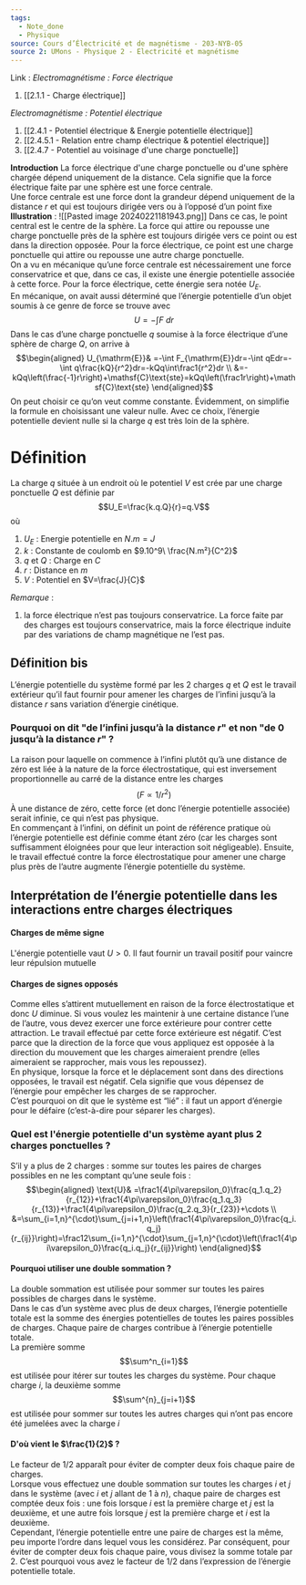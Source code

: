 ```yaml
---
tags:
  - Note_done
  - Physique
source: Cours d’Électricité et de magnétisme - 203-NYB-05
source 2: UMons - Physique 2 - Electricité et magnétisme
---
```


Link :
_Electromagnétisme : Force électrique_
1. [[2.1.1 - Charge électrique]]

_Electromagnétisme : Potentiel électrique_
1. [[2.4.1 - Potentiel électrique & Energie potentielle électrique]]
2. [[2.4.5.1 - Relation entre champ électrique & potentiel électrique]]
3. [[2.4.7 - Potentiel au voisinage d'une charge ponctuelle]]

**Introduction**
La force électrique d'une charge ponctuelle ou d'une sphère chargée dépend uniquement de la distance. Cela signifie que la force électrique faite par une sphère est une force centrale. 
\
Une force centrale est une force dont la grandeur dépend uniquement de la distance $r$ et qui est toujours dirigée vers ou à l’opposé d’un point fixe
**Illustration** : ![[Pasted image 20240221181943.png]]
Dans ce cas, le point central est le centre de la sphère. La force qui attire ou repousse une charge ponctuelle près de la sphère est toujours dirigée vers ce point ou est dans la direction opposée. Pour la force électrique, ce point est une charge ponctuelle qui attire ou repousse une autre charge ponctuelle.
\
On a vu en mécanique qu’une force centrale est nécessairement une force conservatrice et que, dans ce cas, il existe une énergie potentielle associée à cette force. Pour la force électrique, cette énergie sera notée $U_E$.
\
En mécanique, on avait aussi déterminé que l’énergie potentielle d’un objet soumis à ce genre de force se trouve avec $$U=-\int F\ dr$$
Dans le cas d’une charge ponctuelle $q$ soumise à la force électrique d’une sphère de charge $Q$, on arrive à $$\begin{aligned}
U_{\mathrm{E}}& =-\int F_{\mathrm{E}}dr=-\int qEdr=-\int q\frac{kQ}{r^2}dr=-kQq\int\frac1{r^2}dr  \\
&=-kQq\left(\frac{-1}r\right)+\mathsf{C}\text{ste}=kQq\left(\frac1r\right)+\mathsf{C}\text{ste}
\end{aligned}$$
On peut choisir ce qu’on veut comme constante. Évidemment, on simplifie la formule en choisissant une valeur nulle. Avec ce choix, l’énergie potentielle devient nulle si la charge $q$ est très loin de la sphère.

# Définition
La charge $q$ située à un endroit où le potentiel $V$ est crée par une charge ponctuelle $Q$ est définie par $$U_E=\frac{k.q.Q}{r}=q.V$$ où 
1. $U_E$ : Energie potentielle en $N.m = J$ 
2. $k$ : Constante de coulomb en $9.10^9\ \frac{N.m²}{C^2}$ 
3. $q$ et $Q$ : Charge en $C$
4. $r$ : Distance en $m$ 
5. $V$ : Potentiel en $V=\frac{J}{C}$ 

_Remarque_ :
1. la force électrique n’est pas toujours conservatrice. La force faite par des charges est toujours conservatrice, mais la force électrique induite par des variations de champ magnétique ne l’est pas.

## Définition bis
L’énergie potentielle du système formé par les 2 charges $q$ et $Q$ est le travail extérieur qu’il faut fournir pour amener les charges de l’infini jusqu’à la distance $r$ sans variation d’énergie cinétique.

### Pourquoi on dit "de l’infini jusqu’à la distance $r$" et non "de 0 jusqu’à la distance $r$" ?
La raison pour laquelle on commence à l’infini plutôt qu’à une distance de zéro est liée à la nature de la force électrostatique, qui est inversement proportionnelle au carré de la distance entre les charges $$(F∝1/r^2)$$ À une distance de zéro, cette force (et donc l’énergie potentielle associée) serait infinie, ce qui n’est pas physique.
\
En commençant à l’infini, on définit un point de référence pratique où l’énergie potentielle est définie comme étant zéro (car les charges sont suffisamment éloignées pour que leur interaction soit négligeable). Ensuite, le travail effectué contre la force électrostatique pour amener une charge plus près de l’autre augmente l’énergie potentielle du système.

## Interprétation de l’énergie potentielle dans les interactions entre charges électriques
#### Charges de même signe
L'énergie potentielle vaut $U > 0$. Il faut fournir un travail positif pour vaincre leur répulsion mutuelle

#### Charges de signes opposés 
Comme elles s’attirent mutuellement en raison de la force électrostatique et donc $U$ diminue. Si vous voulez les maintenir à une certaine distance l’une de l’autre, vous devez exercer une force extérieure pour contrer cette attraction.
Le travail effectué par cette force extérieure est négatif. C’est parce que la direction de la force que vous appliquez est opposée à la direction du mouvement que les charges aimeraient prendre (elles aimeraient se rapprocher, mais vous les repoussez).
\
En physique, lorsque la force et le déplacement sont dans des directions opposées, le travail est négatif. Cela signifie que vous dépensez de l’énergie pour empêcher les charges de se rapprocher. 
\
C’est pourquoi on dit que le système est “lié” : il faut un apport d’énergie pour le défaire (c’est-à-dire pour séparer les charges).

### Quel est l'énergie potentielle d'un système ayant plus 2 charges ponctuelles ?
S’il y a plus de 2 charges : somme sur toutes les paires de charges possibles en ne les comptant qu’une seule fois : $$\begin{aligned}
\text{U}& =\frac1{4\pi\varepsilon_0}\frac{q_1.q_2}{r_{12}}+\frac1{4\pi\varepsilon_0}\frac{q_1.q_3}{r_{13}}+\frac1{4\pi\varepsilon_0}\frac{q_2.q_3}{r_{23}}+\cdots   \\
&=\sum_{i=1,n}^{\cdot}\sum_{j=i+1,n}\left(\frac1{4\pi\varepsilon_0}\frac{q_i.q_j}{r_{ij}}\right)=\frac12\sum_{i=1,n}^{\cdot}\sum_{j=1,n}^{\cdot}\left(\frac1{4\pi\varepsilon_0}\frac{q_i.q_j}{r_{ij}}\right)
\end{aligned}$$ 
#### Pourquoi utiliser une double sommation ?
La double sommation est utilisée pour sommer sur toutes les paires possibles de charges dans le système.
\
Dans le cas d’un système avec plus de deux charges, l’énergie potentielle totale est la somme des énergies potentielles de toutes les paires possibles de charges. Chaque paire de charges contribue à l’énergie potentielle totale.
\
La première somme $$\sum^n_{i=1}$$​est utilisée pour itérer sur toutes les charges du système. Pour chaque charge $i$, la deuxième somme $$\sum^{n}_{j=i+1}​$$est utilisée pour sommer sur toutes les autres charges qui n’ont pas encore été jumelées avec la charge $i$

#### D'où vient le $\frac{1}{2}$ ?
Le facteur de $1/2$ apparaît pour éviter de compter deux fois chaque paire de charges.
\
Lorsque vous effectuez une double sommation sur toutes les charges $i$ et $j$ dans le système (avec $i$ et $j$ allant de 1 à $n$), chaque paire de charges est comptée deux fois : une fois lorsque $i$ est la première charge et $j$ est la deuxième, et une autre fois lorsque $j$ est la première charge et $i$ est la deuxième.
\
Cependant, l’énergie potentielle entre une paire de charges est la même, peu importe l’ordre dans lequel vous les considérez. Par conséquent, pour éviter de compter deux fois chaque paire, vous divisez la somme totale par 2. C’est pourquoi vous avez le facteur de 1/2 dans l’expression de l’énergie potentielle totale.